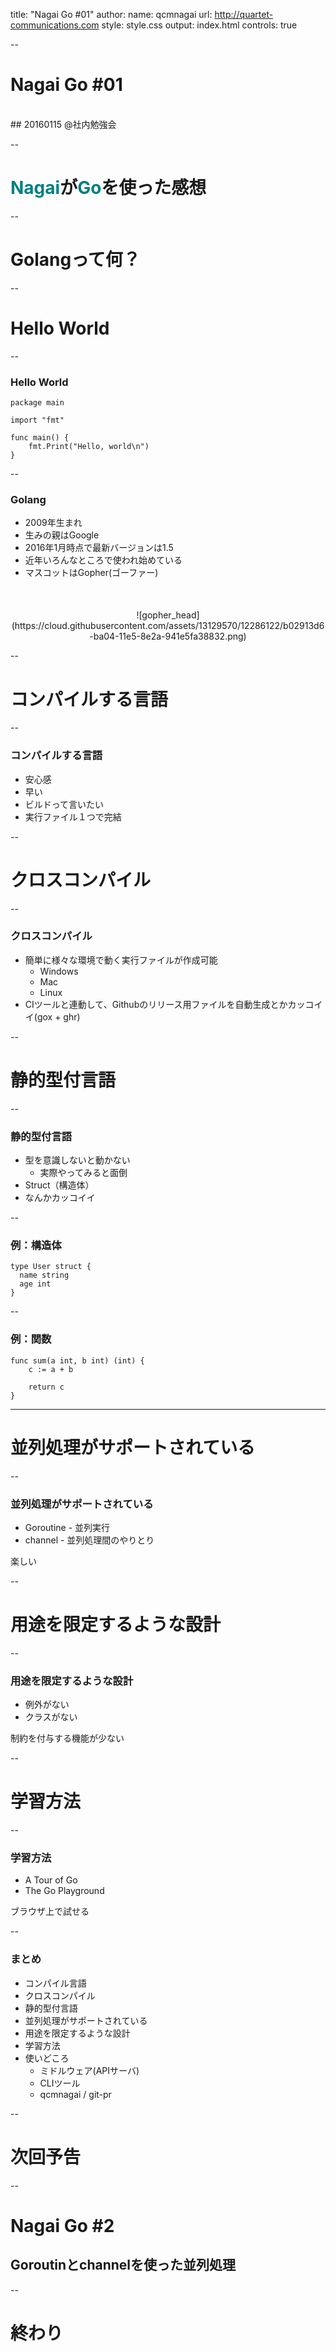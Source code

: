 title: "Nagai Go #01"
author:
  name: qcmnagai
  url: http://quartet-communications.com
style: style.css
output: index.html
controls: true

--

# Nagai Go #01
<br />
## 20160115 @社内勉強会

--

# <span style="color: #008080;">Nagai</span>が<span style="color: #008080;">Go</span>を使った感想

--

# Golangって何？

--

# Hello World

--

### Hello World

```
package main

import "fmt"

func main() {
    fmt.Print("Hello, world\n")
}
```

--

### Golang

* 2009年生まれ
* 生みの親はGoogle
* 2016年1月時点で最新バージョンは1.5
* 近年いろんなところで使われ始めている
* マスコットはGopher(ゴーファー)
<div style="text-align: center; margin-top: 50px;">
![gopher_head](https://cloud.githubusercontent.com/assets/13129570/12286122/b02913d6-ba04-11e5-8e2a-941e5fa38832.png)
</div>

--

# コンパイルする言語

--

### コンパイルする言語

* 安心感
* 早い
* ビルドって言いたい
* 実行ファイル１つで完結

--

# クロスコンパイル

--

### クロスコンパイル

* 簡単に様々な環境で動く実行ファイルが作成可能
  * Windows
  * Mac
  * Linux
* CIツールと連動して、Githubのリリース用ファイルを自動生成とかカッコイイ(gox + ghr)

--

# 静的型付言語

--

### 静的型付言語

* 型を意識しないと動かない
    * 実際やってみると面倒
* Struct（構造体）
* なんかカッコイイ

--

### 例：構造体

```
type User struct {
  name string
  age int
}
```

--

### 例：関数

```
func sum(a int, b int) (int) {
    c := a + b

    return c
}
```

---

# 並列処理がサポートされている

--

### 並列処理がサポートされている


* Goroutine - 並列実行
* channel - 並列処理間のやりとり

楽しい

--

# 用途を限定するような設計

--

### 用途を限定するような設計

* 例外がない
* クラスがない

制約を付与する機能が少ない

--

# 学習方法

--

### 学習方法

* A Tour of Go
* The Go Playground

ブラウザ上で試せる

--

### まとめ

* コンパイル言語
* クロスコンパイル
* 静的型付言語
* 並列処理がサポートされている
* 用途を限定するような設計
* 学習方法
* 使いどころ
    * ミドルウェア(APIサーバ)
    * CLIツール
    * qcmnagai / git-pr

--

# 次回予告

--

# Nagai Go #2

## Goroutinとchannelを使った並列処理

--

# 終わり
